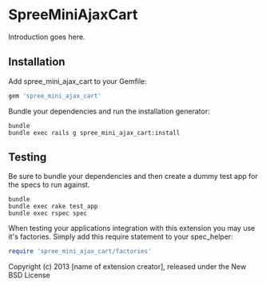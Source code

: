 SpreeMiniAjaxCart
=================

Introduction goes here.

Installation
------------

Add spree_mini_ajax_cart to your Gemfile:

```ruby
gem 'spree_mini_ajax_cart'
```

Bundle your dependencies and run the installation generator:

```shell
bundle
bundle exec rails g spree_mini_ajax_cart:install
```

Testing
-------

Be sure to bundle your dependencies and then create a dummy test app for the specs to run against.

```shell
bundle
bundle exec rake test_app
bundle exec rspec spec
```

When testing your applications integration with this extension you may use it's factories.
Simply add this require statement to your spec_helper:

```ruby
require 'spree_mini_ajax_cart/factories'
```

Copyright (c) 2013 [name of extension creator], released under the New BSD License
